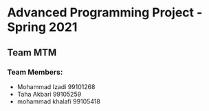 # Advanced Programming Project - Spring 2021
## Team MTM

### Team Members:
- Mohammad Izadi 99101268
- Taha Akbari 99105259
- mohammad khalafi 99105418
